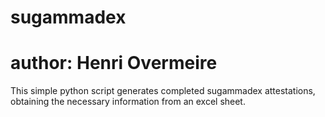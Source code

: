 # sugammadex
# author: Henri Overmeire

This simple python script generates completed sugammadex attestations, obtaining the necessary information from an excel sheet. 
